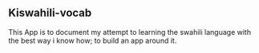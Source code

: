 ## Kiswahili-vocab

This App is to document my attempt to learning the swahili language with the best way i know how; to build an app around it.
